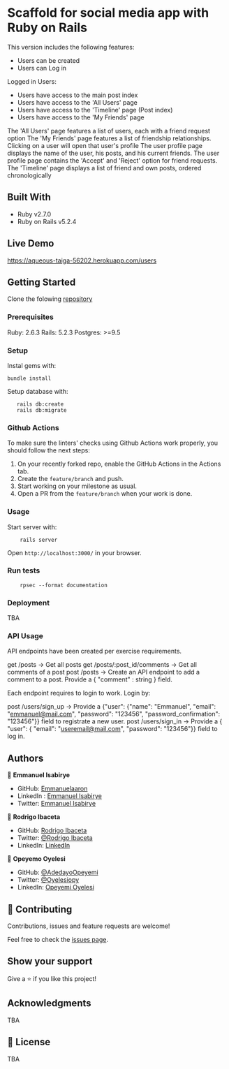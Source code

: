 # Scaffold for social media app with Ruby on Rails

This version includes the following features:

- Users can be created
- Users can Log in

Logged in Users:
- Users have access to the main post index
- Users have access to the 'All Users' page
- Users have access to the 'Timeline' page (Post index)
- Users have access to the 'My Friends' page

The 'All Users' page features a list of users, each with a friend request option
The 'My Friends' page features a list of friendship relationships. Clicking on a user will open that user's profile
The user profile page displays the name of the user, his posts, and his current friends.
The user profile page contains the 'Accept' and 'Reject' option for friend requests.
The 'Timeline' page displays a list of friend and own posts, ordered chronologically

## Built With

- Ruby v2.7.0
- Ruby on Rails v5.2.4

## Live Demo

https://aqueous-taiga-56202.herokuapp.com/users


## Getting Started

Clone the folowing [repository](https://github.com/RokoVarano/ror-social-scaffold)

### Prerequisites

Ruby: 2.6.3
Rails: 5.2.3
Postgres: >=9.5

### Setup

Instal gems with:

```
bundle install
```

Setup database with:

```
   rails db:create
   rails db:migrate
```

### Github Actions

To make sure the linters' checks using Github Actions work properly, you should follow the next steps:

1. On your recently forked repo, enable the GitHub Actions in the Actions tab.
2. Create the `feature/branch` and push.
3. Start working on your milestone as usual.
4. Open a PR from the `feature/branch` when your work is done.


### Usage

Start server with:

```
    rails server
```

Open `http://localhost:3000/` in your browser.

### Run tests

```
    rpsec --format documentation
```

### Deployment

TBA

### API Usage

API endpoints have been created per exercise requirements.

get /posts -> Get all posts
get /posts/:post_id/comments -> Get all comments of a post
post /posts -> Create an API endpoint to add a comment to a post. Provide a { "comment" : string } field.

Each endpoint requires to login to work. Login by:

post /users/sign_up -> Provide a {"user": {"name": "Emmanuel", "email": "emmanuel@mail.com", "password": "123456", "password_confirmation": "123456"}} field to registrate a new user.
post /users/sign_in -> Provide a { "user": { "email": "useremail@mail.com", "password": "123456"}} field to log in.

## Authors

:bust_in_silhouette: **Emmanuel Isabirye**
- GitHub: [Emmanuelaaron](https://github.com/Emmanuelaaron) 
- LinkedIn : [Emmanuel Isabirye](https://www.linkedin.com/in/fullstackwebdev-emma/) 
- Twitter: [Emmanuel Isabirye](https://twitter.com/EmmanuelIsabir1) 

:bust_in_silhouette: **Rodrigo Ibaceta**
- GitHub: [Rodrigo Ibaceta](https://github.com/RokoVarano/)
- Twitter: [@Rodrigo Ibaceta](https://twitter.com/RodrigoIbacet11)
- LinkedIn: [LinkedIn](https://www.linkedin.com/in/rodrigo-ibaceta-a8657611a/)

:bust_in_silhouette: **Opeyemo Oyelesi**
- GitHub: [@AdedayoOpeyemi](https://github.com/AdedayoOpeyemi) 
- Twitter: [@Oyelesiopy](https://twitter.com/Oyelesiopy) 
- LinkedIn: [Opeyemi Oyelesi](https://linkedin.com/in/opeyemioyelesi) 

## 🤝 Contributing

Contributions, issues and feature requests are welcome!

Feel free to check the [issues page](issues/).

## Show your support

Give a ⭐️ if you like this project!

## Acknowledgments

TBA

## 📝 License

TBA

